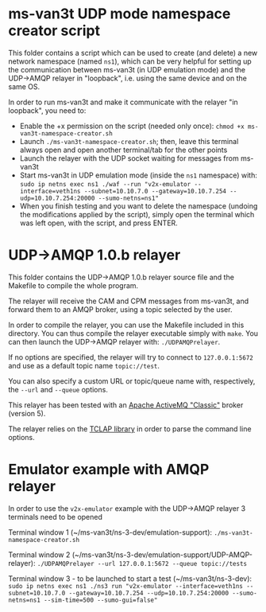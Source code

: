 # ms-van3t UDP mode namespace creator script

This folder contains a script which can be used to create (and delete) a new network namespace (named `ns1`), which can be very helpful for setting up the communication between ms-van3t (in UDP emulation mode) and the UDP->AMQP relayer in "loopback", i.e. using the same device and on the same OS.

In order to run ms-van3t and make it communicate with the relayer "in loopback", you need to:
- Enable the +x permission on the script (needed only once): `chmod +x ms-van3t-namespace-creator.sh`
- Launch `./ms-van3t-namespace-creator.sh`; then, leave this terminal always open and open another terminal/tab for the other points
- Launch the relayer with the UDP socket waiting for messages from ms-van3t
- Start ms-van3t in UDP emulation mode (inside the `ns1` namespace) with: `sudo ip netns exec ns1 ./waf --run "v2x-emulator --interface=veth1ns --subnet=10.10.7.0 --gateway=10.10.7.254 --udp=10.10.7.254:20000 --sumo-netns=ns1"`
- When you finish testing and you want to delete the namespace (undoing the modifications applied by the script), simply open the terminal which was left open, with the script, and press ENTER.

# UDP->AMQP 1.0.b relayer

This folder contains the UDP->AMQP 1.0.b relayer source file and the Makefile to compile the whole program.

The relayer will receive the CAM  and CPM messages from ms-van3t, and forward them to an AMQP broker, using a topic selected by the user.

In order to compile the relayer, you can use the Makefile included in this directory. You can thus compile the relayer executable simply with `make`.
You can then launch the UDP->AMQP relayer with: `./UDPAMQPrelayer`.

If no options are specified, the relayer will try to connect to `127.0.0.1:5672` and use as a default topic name `topic://test`.

You can also specify a custom URL or topic/queue name with, respectively, the `--url` and `--queue` options.

This relayer has been tested with an [Apache ActiveMQ "Classic"](https://activemq.apache.org/components/classic/download/) broker (version 5).

The relayer relies on the [TCLAP library](http://tclap.sourceforge.net/) in order to parse the command line options.

# Emulator example with AMQP relayer 

In order to use the `v2x-emulator` example with the UDP->AMQP relayer 3 terminals need to be opened 

Terminal window 1 (~/ms-van3t/ns-3-dev/emulation-support): `./ms-van3t-namespace-creator.sh`

Terminal window 2 (~/ms-van3t/ns-3-dev/emulation-support/UDP-AMQP-relayer): `./UDPAMQPrelayer --url 127.0.0.1:5672 --queue topic://tests`

Terminal window 3 - to be launched to start a test (~/ms-van3t/ns-3-dev): `sudo ip netns exec ns1 ./ns3 run "v2x-emulator --interface=veth1ns --subnet=10.10.7.0 --gateway=10.10.7.254 --udp=10.10.7.254:20000 --sumo-netns=ns1 --sim-time=500 --sumo-gui=false" `